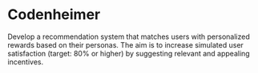 # Codenheimer
Develop a recommendation system that matches users with personalized rewards based on their personas. The aim is to increase simulated user satisfaction (target: 80% or higher) by suggesting relevant and appealing incentives.
